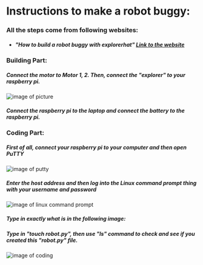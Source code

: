 # Instructions to make a robot buggy:
### All the steps come from following websites:
  * ##### "How to build a robot buggy with explorerhat" [Link to the website](https://projects.raspberrypi.org/en/projects/explorer-hat-buggy)

### Building Part:
##### Connect the motor to Motor 1, 2. Then, connect the "explorer" to your raspberry pi.
![image of picture](https://timacw.weebly.com/uploads/1/3/2/1/132123452/step-1_orig.jpg)
##### Connect the raspberry pi to the laptop and connect the battery to the raspberry pi.

### Coding Part:
##### First of all, connect your raspberry pi to your computer and then open PuTTY 
![image of putty](https://images.ctfassets.net/0lvk5dbamxpi/3128zvPEmpHTiBw8mDQj5w/fcc8610ddf64e53cbef743190984afe8/PuTTY_Windows_configuration_and_connection_screen_with_profile_save_option)
##### Enter the host address and then log into the Linux command prompt thing with your username and password
![image of linux command prompt](https://tutorials-raspberrypi.de/wp-content/uploads/2014/03/putty2.png)
##### Type in exactly what is in the following image:

##### Type in "touch robot.py", then use "ls" command to check and see if you created this "robot.py" file.
![image of coding]()
